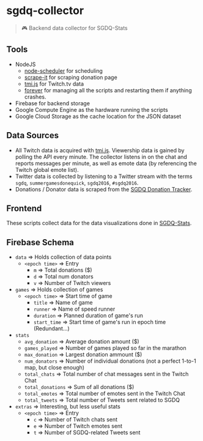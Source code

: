 # sgdq-collector
> :video_game: Backend data collector for SGDQ-Stats


## Tools
* NodeJS
    * [node-scheduler](https://www.npmjs.com/package/node-schedule) for scheduling
    * [scrape-it](https://github.com/IonicaBizau/scrape-it) for scraping donation page
    * [tmi.js](tmijs.org) for Twitch.tv data
    * [forever](https://github.com/foreverjs/forever) for managing all the scripts and restarting them if anything crashes.
* Firebase for backend storage
* Google Compute Engine as the hardware running the scripts
* Google Cloud Storage as the cache location for the JSON dataset

## Data Sources
* All Twitch data is acquired with [tmi.js](https://www.tmijs.org/). Viewership data is gained by polling the API every minute. The collector listens in on the chat and reports messages per minute, as well as emote data (by referencing the Twitch global emote list).
* Twitter data is collected by listening to a Twitter stream with the terms `sgdq`, `summergamesdonequick`, `sgdq2016`, `#sgdq2016`.
* Donations / Donator data is scraped from the [SGDQ Donation Tracker](https://gamesdonequick.com/tracker/index/sgdq2016).

## Frontend
These scripts collect data for the data visualizations done in [SGDQ-Stats](https://github.com/bcongdon/sgdq-stats).

## Firebase Schema
* `data` => Holds collection of data points
	* `<epoch time>` => Entry
		* `m` => Total donations ($)
		* `d` => Total num donators
		* `v` => Number of Twitch viewers
* `games` => Holds collection of games
	* `<epoch time>` => Start time of game
		* `title` => Name of game
		* `runner` => Name of speed runner
		* `duration` => Planned duration of game's run
		* `start_time` => Start time of game's run in epoch time (Redundant...)
* `stats`
	* `avg_donation` => Average donation amount ($)
	* `games_played` => Number of games played so far in the marathon
	* `max_donation` => Largest donation ammount ($)
	* `num_donators` => Number of individual donations (not a perfect 1-to-1 map, but close enough)
	* `total_chats` => Total number of chat messages sent in the Twitch Chat
	* `total_donations` => Sum of all donations ($)
	* `total_emotes` => Total number of emotes sent in the Twitch Chat
	* `total_tweets` => Total number of Tweets sent related to SGDQ
* `extras` => Interesting, but less useful stats
	* `<epoch time>` => Entry
		* `c` => Number of Twitch chats sent
		* `e` => Number of Twitch emotes sent
		* `t` => Number of SGDQ-related Tweets sent